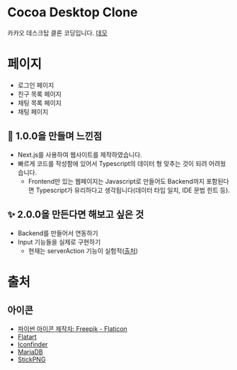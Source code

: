 # Cocoa Desktop Clone
카카오 데스크탑 클론 코딩입니다. [데모](https://cocoa.kesuna.com/)

# 페이지
* 로그인 페이지
* 친구 목록 페이지
* 채팅 목록 페이지
* 채팅 페이지


## 🚩 1.0.0을 만들며 느낀점
* Next.js를 사용하여 웹사이트를 제작하였습니다.
* 빠르게 코드를 작성함에 있어서 Typescript의 데이터 형 맞추는 것이 되려 어려웠습니다.
  * Frontend만 있는 웹페이지는 Javascript로 만들어도 Backend까지 포함된다면 Typescript가 유리하다고 생각됩니다(데이터 타입 일치, IDE 문법 힌트 등).

## ✨ 2.0.0을 만든다면 해보고 싶은 것
* Backend를 만들어서 연동하기
* Input 기능들을 실제로 구현하기
  * 현재는 serverAction 기능이 실험적([출처](https://nextjs.org/docs/app/building-your-application/data-fetching/forms-and-mutations))


# 출처
## 아이콘
* <a href="https://www.flaticon.com/kr/free-icons/" title="파이썬 아이콘">파이썬 아이콘  제작자: Freepik - Flaticon</a>
* [Flatart](https://www.iconfinder.com/Flatart)
* [Iconfinder](https://www.iconfinder.com/iconfinder)
* [MariaDB](https://mariadb.com/ko/about-us/logos/)
* [StickPNG](https://www.stickpng.com/img/icons-logos-emojis/shop-logos/next-logo)
